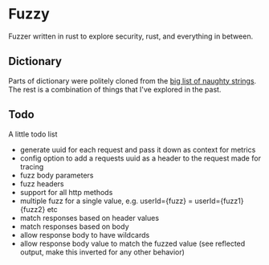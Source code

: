 # Fuzzy

Fuzzer written in rust to explore security, rust, and everything in between.

## Dictionary

Parts of dictionary were politely cloned from the [big list of naughty strings](https://github.com/minimaxir/big-list-of-naughty-strings/).
The rest is a combination of things that I've explored in the past.

## Todo

A little todo list

- generate uuid for each request and pass it down as context for metrics
- config option to add a requests uuid as a header to the request made for tracing
- fuzz body parameters
- fuzz headers
- support for all http methods
- multiple fuzz for a single value, e.g. userId={fuzz} = userId={fuzz1}{fuzz2} etc
- match responses based on header values
- match responses based on body
- allow response body to have wildcards
- allow response body value to match the fuzzed value (see reflected output, make this inverted for any other behavior)
